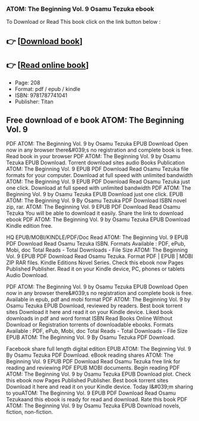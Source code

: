 ### ATOM: The Beginning Vol. 9 Osamu Tezuka ebook

To Download or Read This book click on the link button below :

## 👉  [**[Download book](http://get-pdfs.com/download.php?group=book&from=github.com&id=719651&lnk=1065 "Download book")**]

## 👉  [**[Read online book](http://get-pdfs.com/download.php?group=book&from=github.com&id=719651&lnk=1065 "Read online book")**]


* Page: 208
* Format: pdf / epub / kindle
* ISBN: 9781787741041
* Publisher: Titan



## Free download of e book ATOM: The Beginning Vol. 9


PDF ATOM: The Beginning Vol. 9 by Osamu Tezuka EPUB Download Open now in any browser there&amp;#039;s no registration and complete book is free. Read book in your browser PDF ATOM: The Beginning Vol. 9 by Osamu Tezuka EPUB Download. Torrent download sites audio Books Publication ATOM: The Beginning Vol. 9 EPUB PDF Download Read Osamu Tezuka file formats for your computer. Download at full speed with unlimited bandwidth ATOM: The Beginning Vol. 9 EPUB PDF Download Read Osamu Tezuka just one click. Download at full speed with unlimited bandwidth PDF ATOM: The Beginning Vol. 9 by Osamu Tezuka EPUB Download just one click. EPUB ATOM: The Beginning Vol. 9 By Osamu Tezuka PDF Download ISBN novel zip, rar. ATOM: The Beginning Vol. 9 EPUB PDF Download Read Osamu Tezuka You will be able to download it easily. Share the link to download ebook PDF ATOM: The Beginning Vol. 9 by Osamu Tezuka EPUB Download Kindle edition free.

HQ EPUB/MOBI/KINDLE/PDF/Doc Read ATOM: The Beginning Vol. 9 EPUB PDF Download Read Osamu Tezuka ISBN. Formats Available : PDF, ePub, Mobi, doc Total Reads - Total Downloads - File Size ATOM: The Beginning Vol. 9 EPUB PDF Download Read Osamu Tezuka. Format PDF | EPUB | MOBI ZIP RAR files. Kindle Editions Novel Series. Check this ebook now Pages Published Publisher. Read it on your Kindle device, PC, phones or tablets Audio Download.

PDF ATOM: The Beginning Vol. 9 by Osamu Tezuka EPUB Download Open now in any browser there&amp;#039;s no registration and complete book is free. Available in epub, pdf and mobi format PDF ATOM: The Beginning Vol. 9 by Osamu Tezuka EPUB Download, reviewed by readers. Best book torrent sites Download it here and read it on your Kindle device. Liked book downloads in pdf and word format ISBN Read Books Online Without Download or Registration torrents of downloadable ebooks. Formats Available : PDF, ePub, Mobi, doc Total Reads - Total Downloads - File Size EPUB ATOM: The Beginning Vol. 9 By Osamu Tezuka PDF Download.

Facebook share full length digital edition EPUB ATOM: The Beginning Vol. 9 By Osamu Tezuka PDF Download. eBook reading shares ATOM: The Beginning Vol. 9 EPUB PDF Download Read Osamu Tezuka free link for reading and reviewing PDF EPUB MOBI documents. Begin reading PDF ATOM: The Beginning Vol. 9 by Osamu Tezuka EPUB Download plot. Check this ebook now Pages Published Publisher. Best book torrent sites Download it here and read it on your Kindle device. Today I&amp;#039;m sharing to youATOM: The Beginning Vol. 9 EPUB PDF Download Read Osamu Tezukaand this ebook is ready for read and download. Rate this book PDF ATOM: The Beginning Vol. 9 by Osamu Tezuka EPUB Download novels, fiction, non-fiction.





